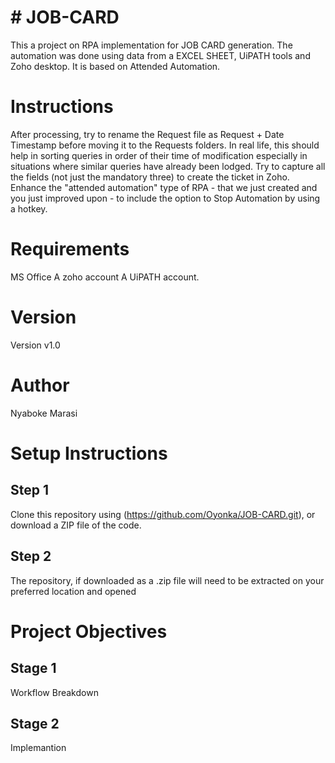 # # JOB-CARD</br>
This a project on RPA implementation for JOB CARD generation.
The automation was done using data from a EXCEL SHEET, UiPATH tools and Zoho desktop.
It is based on Attended Automation.

#  Instructions</br>
After processing, try to rename the Request file as Request + Date Timestamp before moving it to the Requests folders. In real life, this should help in sorting queries in order of their time of modification especially in situations where similar queries have already been lodged. 
Try to capture all the fields (not just the mandatory three) to create the ticket in Zoho.
Enhance the "attended automation" type of RPA - that we just created and you just improved upon - to include the option to Stop Automation by using a hotkey.

# Requirements </br>
MS Office
A zoho account
A UiPATH account.

# Version </br>
Version v1.0

# Author </br>
Nyaboke  Marasi

# Setup Instructions </br>
## Step 1
Clone this repository using (https://github.com/Oyonka/JOB-CARD.git), or download a ZIP file of the code.

## Step 2 
The repository, if downloaded as a .zip file will need to be extracted on your preferred location and opened

# Project Objectives </br>
## Stage 1
Workflow Breakdown

## Stage 2
Implemantion

